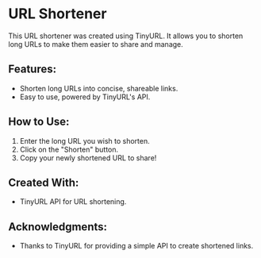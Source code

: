 # URL Shortener

This URL shortener was created using TinyURL. It allows you to shorten long URLs to make them easier to share and manage.

## Features:
- Shorten long URLs into concise, shareable links.
- Easy to use, powered by TinyURL's API.

## How to Use:
1. Enter the long URL you wish to shorten.
2. Click on the "Shorten" button.
3. Copy your newly shortened URL to share!

## Created With:
- TinyURL API for URL shortening.

## Acknowledgments:
- Thanks to TinyURL for providing a simple API to create shortened links.


